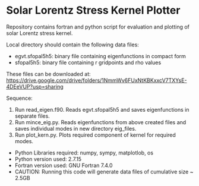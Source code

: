 # Solar Lorentz Stress Kernel Plotter

Repository contains fortran and python script for evaluation and plotting of solar Lorentz stress kernel.

Local directory should contain the following data files:
* egvt.sfopal5h5: binary file containing eigenfunctions in compact form
* sfopal5h5: binary file containing r gridpoints and rho values

These files can be downloaded at: https://drive.google.com/drive/folders/1NmmWv6FUxNtKBKxxcV7TXYsE-4DEeVUP?usp=sharing

Sequence:
1. Run read_eigen.f90. Reads egvt.sfopal5h5 and saves eigenfunctions in separate files. 
2. Run mince_eig.py. Reads eigenfunctions from above created files and saves individual modes in new directory eig_files.
3. Run plot_kern.py. Plots required component of kernel for required modes.

* Python Libraries required: numpy, sympy, matplotlob, os
* Python version used: 2.7.15
* Fortran version used: GNU Fortran 7.4.0
* CAUTION: Running this code will generate data files of cumulative size ~ 2.5GB
